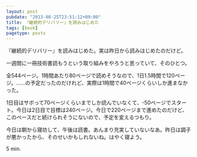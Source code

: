 ```yaml
---
layout: post
pubdate: "2013-08-25T23:51:12+09:00"
title: 『継続的デリバリー』を読みはじめた
tags: [book]
pagetype: posts
---
```

『継続的デリバリー』を読みはじめた。実は昨日から読みはじめたのだけど。

一週間に一冊技術書読もうという取り組みをやろうと思っていて、そのひとつ。

全544ページ。1時間あたり80ページで読めそうなので、1日1.5時間で120ページ。……の予定だったのだけれど、実際は1時間で40ページくらいしか進まなかった。

1日目はサボって70ページくらいまでしか読んでいなくて、-50ページでスタート。今日は2日目で目標は240ページ。今日で220ページまで進めたのだけど、このペースだと続けられそうにないので、予定を変えるつもり。

今日は朝から寝坊して、午後は読書。あんまり充実していないなあ。昨日は調子が悪かったから、そのせいかもしれないね。はやく寝よう。

5 min.
